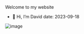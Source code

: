 Welcome to my website
- 👋 Hi, I’m David
date: 2023-09-18






![image](https://github.com/Davids676/Website/assets/145026077/15471a54-0dc0-43c0-bd4b-b670baf0f700)


